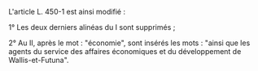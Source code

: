 L'article L. 450-1 est ainsi modifié : 


1° Les deux derniers alinéas du I sont supprimés ; 


2° Au II, après le mot : "économie", sont insérés les mots : "ainsi que les agents du service des affaires économiques et du développement de Wallis-et-Futuna".


  
